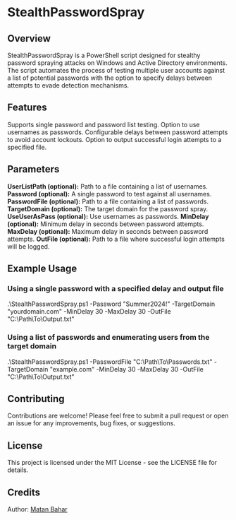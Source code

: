 # StealthPasswordSpray

## Overview

StealthPasswordSpray is a PowerShell script designed for stealthy password spraying attacks on Windows and Active Directory environments. The script automates the process of testing multiple user accounts against a list of potential passwords with the option to specify delays between attempts to evade detection mechanisms.

## Features

Supports single password and password list testing.
Option to use usernames as passwords.
Configurable delays between password attempts to avoid account lockouts.
Option to output successful login attempts to a specified file.

## Parameters

**UserListPath (optional):** Path to a file containing a list of usernames.
**Password (optional):** A single password to test against all usernames.
**PasswordFile (optional):** Path to a file containing a list of passwords.
**TargetDomain (optional):** The target domain for the password spray.
**UseUserAsPass (optional):** Use usernames as passwords.
**MinDelay (optional):** Minimum delay in seconds between password attempts.
**MaxDelay (optional):** Maximum delay in seconds between password attempts.
**OutFile (optional):** Path to a file where successful login attempts will be logged.

## Example Usage
### Using a single password with a specified delay and output file
.\StealthPasswordSpray.ps1 -Password "Summer2024!" -TargetDomain "yourdomain.com" -MinDelay 30 -MaxDelay 30 -OutFile "C:\Path\To\Output.txt"

### Using a list of passwords and enumerating users from the target domain
.\StealthPasswordSpray.ps1 -PasswordFile "C:\Path\To\Passwords.txt" -TargetDomain "example.com" -MinDelay 30 -MaxDelay 30 -OutFile "C:\Path\To\Output.txt"

## Contributing
Contributions are welcome! Please feel free to submit a pull request or open an issue for any improvements, bug fixes, or suggestions.

## License
This project is licensed under the MIT License - see the LICENSE file for details.

## Credits
Author: [Matan Bahar](https://www.linkedin.com/in/matan-bahar-66460a1b0/)
